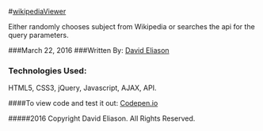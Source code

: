 #[wikipediaViewer](http://codepen.io/David_Eliason/pen/RaVNpa)  

Either randomly chooses subject from Wikipedia or searches the api for the query parameters.

###March 22, 2016
###Written By: [David Eliason](http://www.thedavideliason.com)

### Technologies Used:

 HTML5, CSS3, jQuery, Javascript, AJAX, API.

####To view code and test it out:  [Codepen.io](http://codepen.io/David_Eliason/pen/RaVNpa)  

#####2016 Copyright David Eliason. All Rights Reserved.